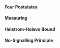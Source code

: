 
#### Four Postulates

#### Measuring

#### Helstrom-Holevo Bound

#### No-Signalling Principle

#### 